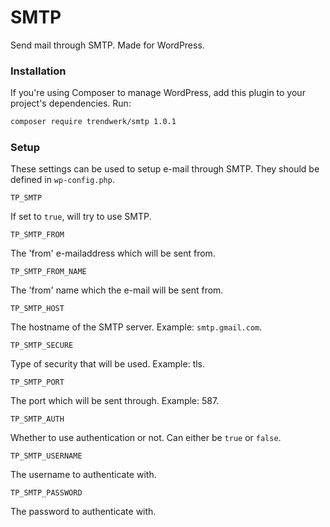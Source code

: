 SMTP
====

Send mail through SMTP. Made for WordPress.

### Installation
If you're using Composer to manage WordPress, add this plugin to your project's dependencies. Run:
```sh
composer require trendwerk/smtp 1.0.1
```

### Setup
These settings can be used to setup e-mail through SMTP. They should be defined in `wp-config.php`.

`TP_SMTP`

If set to `true`, will try to use SMTP.

`TP_SMTP_FROM`

The 'from' e-mailaddress which will be sent from.

`TP_SMTP_FROM_NAME`

The 'from' name which the e-mail will be sent from.

`TP_SMTP_HOST`

The hostname of the SMTP server. Example: `smtp.gmail.com`.

`TP_SMTP_SECURE`

Type of security that will be used. Example: tls.

`TP_SMTP_PORT`

The port which will be sent through. Example: 587.

`TP_SMTP_AUTH`

Whether to use authentication or not. Can either be `true` or `false`.

`TP_SMTP_USERNAME`

The username to authenticate with.

`TP_SMTP_PASSWORD`

The password to authenticate with.
